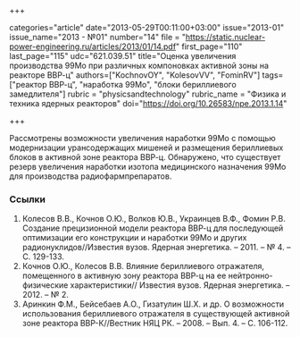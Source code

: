 +++

categories="article"
date="2013-05-29T00:11:00+03:00"
issue="2013-01"
issue_name="2013 - №01"
number="14"
file = "https://static.nuclear-power-engineering.ru/articles/2013/01/14.pdf"
first_page="110"
last_page="115"
udc="621.039.51"
title="Оценка увеличения производства 99Мо при различных компоновках активной зоны на реакторе ВВР-ц"
authors=["KochnovOY", "KolesovVV", "FominRV"]
tags=["реактор ВВР-ц", "наработка 99Mo", "блоки бериллиевого замедлителя"]
rubric = "physicsandtechnology"
rubric_name = "Физика и техника ядерных реакторов"
doi="https://doi.org/10.26583/npe.2013.1.14"

+++

Рассмотрены возможности увеличения наработки 99Mo с помощью модернизации урансодержащих мишеней и размещения бериллиевых блоков в активной зоне реактора ВВР-ц. Обнаружено, что существует резерв увеличения наработки изотопа медицинского назначения 99Mo для производства радиофармпрепаратов.

### Ссылки

1. Колесов В.В., Кочнов О.Ю., Волков Ю.В., Украинцев В.Ф., Фомин Р.В. Создание прецизионной модели реактора ВВР-ц для последующей оптимизации его конструкции и наработки 99Mo и других радионуклидов//Известия вузов. Ядерная энергетика. – 2011. – № 4. – С. 129-133.
2. Кочнов О.Ю., Колесов В.В. Влияние бериллиевого отражателя, помещенного в активную зону реактора ВВР-ц на ее нейтронно-физические характеристики// Известия вузов. Ядерная энергетика. – 2012. – № 2.
3. Аринкин Ф.М., Бейсебаев А.О., Гизатулин Ш.Х. и др. О возможности использования бериллиевого отражателя в существующей активной зоне реактора ВВР-К//Вестник НЯЦ РК. – 2008. – Вып. 4. – С. 106-112.
